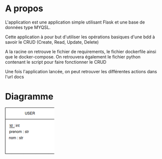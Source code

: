 <h1> A propos </h1>

L'application est une application simple utilisant Flask et une base de données type MYQSL.

Cette application à pour but d'utiliser les opérations basiques d'une bdd à savoir le CRUD (Create, Read, Update, Delete)

A la racine on retrouve le fichier de requirements, le fichier dockerfile ainsi que le docker-compose. On retrouvera également le fichier python contenant le script pour faire fonctionner le CRUD



Une fois l'application lancée, on peut retrouver les différentes actions dans l'url docs

<h1> Diagramme </h1>
<span>
<img src="https://github.com/BestFruitEver/DockerProject/blob/master/screenshots/diagramme.png?raw=true" alt="diagramme.png">
</span>